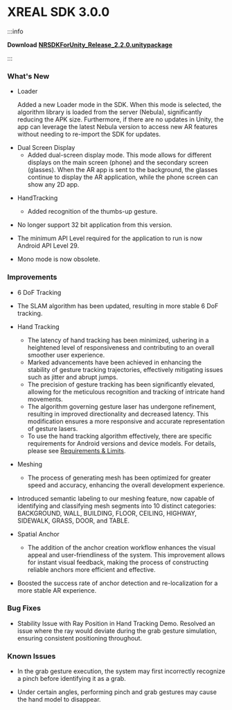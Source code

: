# XREAL SDK 3.0.0



:::info

**Download** [**NRSDKForUnity_Release_2.2.0.unitypackage**](https://nreal-public.nreal.ai/download/NRSDKForUnity_2.2.0_Release_20240301/NRSDKForUnity_Release_2.2.0.unitypackage)

:::

### What's New


- Loader

  Added a new Loader mode in the SDK. When this mode is selected, the algorithm library is loaded from the server (Nebula), significantly reducing the APK size. Furthermore, if there are no updates in Unity, the app can leverage the latest Nebula version to access new AR features without needing to re-import the SDK for updates.

* Dual Screen Display
  - Added dual-screen display mode. This mode allows for different displays on the main screen (phone) and the secondary screen (glasses). When the AR app is sent to the background, the glasses continue to display the AR application, while the phone screen can show any 2D app.


- HandTracking

  - Added recognition of the thumbs-up gesture.
  


- No longer support 32 bit application from this version.
- The minimum API Level required for the application to run is now Android API Level 29.
- Mono mode is now obsolete.

### Improvements


- 6 DoF Tracking
- The SLAM algorithm has been updated, resulting in more stable 6 DoF tracking.


- Hand Tracking

  - The latency of hand tracking has been minimized, ushering in a heightened level of responsiveness and contributing to an overall smoother user experience.
  - Marked advancements have been achieved in enhancing the stability of gesture tracking trajectories, effectively mitigating issues such as jitter and abrupt jumps.
  - The precision of gesture tracking has been significantly elevated, allowing for the meticulous recognition and tracking of intricate hand movements.
  - The algorithm governing gesture laser has undergone refinement, resulting in improved directionality and decreased latency. This modification ensures a more responsive and accurate representation of gesture lasers.
  - To use the hand tracking algorithm effectively, there are specific requirements for Android versions and device models. For details, please see [Requirements & Limits](https://app.gitbook.com/o/n9Gz0qLyZFcBAT9F8hDM/s/yXoV7SMVFQhr75lOIoQv/development/hand-tracking#requirements-and-limits).


- Meshing

  - The process of generating mesh has been optimized for greater speed and accuracy, enhancing the overall development experience.
- Introduced semantic labeling to our meshing feature, now capable of identifying and classifying mesh segments into 10 distinct categories: BACKGROUND, WALL, BUILDING, FLOOR, CEILING, HIGHWAY, SIDEWALK, GRASS, DOOR, and TABLE.


- Spatial Anchor

  - The addition of the anchor creation workflow enhances the visual appeal and user-friendliness of the system. This improvement allows for instant visual feedback, making the process of constructing reliable anchors more efficient and effective.
- Boosted the success rate of anchor detection and re-localization for a more stable AR experience.

### Bug Fixes


- Stability Issue with Ray Position in Hand Tracking Demo. Resolved an issue where the ray would deviate during the grab gesture simulation, ensuring consistent positioning throughout.

### Known Issues


- In the grab gesture execution, the system may first incorrectly recognize a pinch before identifying it as a grab.


- Under certain angles, performing pinch and grab gestures may cause the hand model to disappear.

